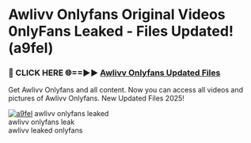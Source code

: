 # Awlivv Onlyfans Original Videos 0nlyFans Leaked - Files Updated! (a9fel)

<h3>🔴 CLICK HERE 🌐==►► <a href="https://tinyurl.com/3hn5wdd3" rel="nofollow">Awlivv Onlyfans Updated Files</a></h3>

Get Awlivv Onlyfans and all content. Now you can access all videos and pictures of Awlivv Onlyfans. New Updated Files 2025!

[![a9fel](https://i.imgur.com/4HnBqBT.gif)](https://tinyurl.com/3hn5wdd3)
awlivv onlyfans leaked<br>
awlivv onlyfans leak<br>
awlivv leaked onlyfans